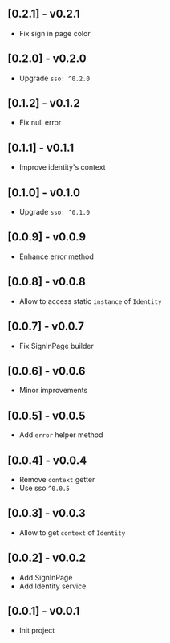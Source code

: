 ## [0.2.1] - v0.2.1

* Fix sign in page color

## [0.2.0] - v0.2.0

* Upgrade `sso: ^0.2.0`

## [0.1.2] - v0.1.2

* Fix null error

## [0.1.1] - v0.1.1

* Improve identity's context

## [0.1.0] - v0.1.0

* Upgrade `sso: ^0.1.0`

## [0.0.9] - v0.0.9

* Enhance error method

## [0.0.8] - v0.0.8

* Allow to access static `instance` of `Identity`

## [0.0.7] - v0.0.7

* Fix SignInPage builder

## [0.0.6] - v0.0.6

* Minor improvements

## [0.0.5] - v0.0.5

* Add `error` helper method

## [0.0.4] - v0.0.4

* Remove `context` getter
* Use sso `^0.0.5`

## [0.0.3] - v0.0.3

* Allow to get `context` of `Identity`

## [0.0.2] - v0.0.2

* Add SignInPage
* Add Identity service

## [0.0.1] - v0.0.1

* Init project
